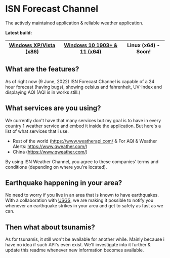 # ISN Forecast Channel

The actively maintained application & reliable weather application.

**Latest build:**

| [Windows XP/Vista (x86)](https://github.com/imadofficial/ISN-Forecast-Channel/releases/latest) | [Windows 10 1903+ & 11 (x64)](https://github.com/imadofficial/ISN-Forecast-Channel/releases/latest) | Linux (x64) - Soon!
| ------------- | ------------- | ------------- |

## What are the features?
As of right now (9 June, 2022) ISN Forecast Channel is capable of a 24 hour forecast (having bugs), showing celsius and fahrenheit, UV-Index and displaying AQI (AQI is in works still.)

## What services are you using?
We currently don't have that many services but my goal is to have in every country 1 weather service and embed it inside the application. But here's a list of what services that i use.

- Rest of the world (https://www.weatherapi.com/ & For AQI & Weather Alerts: https://www.qweather.com/)
- China (https://www.qweather.com/)

By using ISN Weather Channel, you agree to these companies' terms and conditions (depending on where you're located).

## Earthquake happening in your area?
No need to worry if you live in an area that is known to have earthquakes. With a collaboration with [USGS](https://earthquake.usgs.gov/), we are making it possible to notify you whenever an earthquake strikes in your area and get to safety as fast as we can.

## Then what about tsunamis?
As for tsunamis, it still won't be available for another while. Mainly because i have no idea if such API's even exist. We'll investigate into it further & update this readme whenever new information becomes available.
